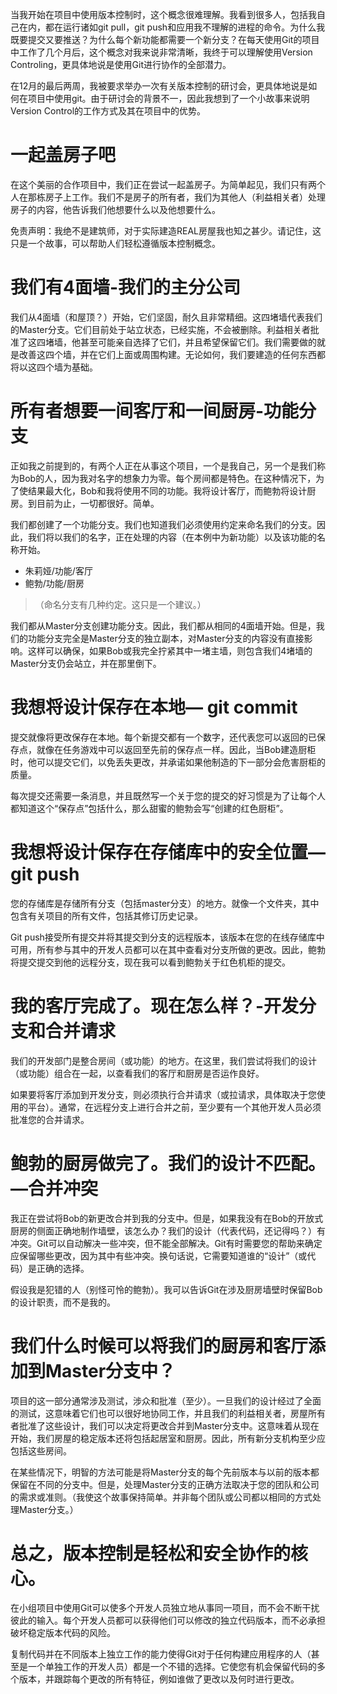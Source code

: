 当我开始在项目中使用版本控制时，这个概念很难理解。我看到很多人，包括我自己在内，都在运行诸如git pull，git push和应用我不理解的进程的命令。为什么我既要提交又要推送？为什么每个新功能都需要一个新分支？在每天使用Git的项目中工作了几个月后，这个概念对我来说非常清晰，我终于可以理解使用Version Controling，更具体地说是使用Git进行协作的全部潜力。

在12月的最后两周，我被要求举办一次有关版本控制的研讨会，更具体地说是如何在项目中使用git。由于研讨会的背景不一，因此我想到了一个小故事来说明Version Control的工作方式及其在项目中的优势。

# 一起盖房子吧

在这个美丽的合作项目中，我们正在尝试一起盖房子。为简单起见，我们只有两个人在那栋房子上工作。我们不是房子的所有者，我们为其他人（利益相关者）处理房子的内容，他告诉我们他想要什么以及他想要什么。

免责声明：我绝不是建筑师，对于实际建造REAL房屋我也知之甚少。请记住，这只是一个故事，可以帮助人们轻松遵循版本控制概念。

# 我们有4面墙-我们的主分公司

我们从4面墙（和屋顶？）开始，它们坚固，耐久且非常精细。这四堵墙代表我们的Master分支。它们目前处于站立状态，已经实施，不会被删除。利益相关者批准了这四堵墙，他甚至可能亲自选择了它们，并且希望保留它们。我们需要做的就是改善这四个墙，并在它们上面或周围构建。无论如何，我们要建造的任何东西都将以这四个墙为基础。

# 所有者想要一间客厅和一间厨房-功能分支

正如我之前提到的，有两个人正在从事这个项目，一个是我自己，另一个是我们称为Bob的人，因为我对名字的想象力为零。每个房间都是特色。在这种情况下，为了使结果最大化，Bob和我将使用不同的功能。我将设计客厅，而鲍勃将设计厨房。到目前为止，一切都很好。简单。

我们都创建了一个功能分支。我们也知道我们必须使用约定来命名我们的分支。因此，我们将以我们的名字，正在处理的内容（在本例中为新功能）以及该功能的名称开始。

- 朱莉娅/功能/客厅
- 鲍勃/功能/厨房

> （命名分支有几种约定。这只是一个建议。）

我们都从Master分支创建功能分支。因此，我们都从相同的4面墙开始。但是，我们的功能分支完全是Master分支的独立副本，对Master分支的内容没有直接影响。这样可以确保，如果Bob或我完全拧紧其中一堵主墙，则包含我们4堵墙的Master分支仍会站立，并在那里倒下。

# 我想将设计保存在本地— git commit

提交就像将更改保存在本地。每个新提交都有一个数字，还代表您可以返回的已保存点，就像在任务游戏中可以返回至先前的保存点一样。因此，当Bob建造厨柜时，他可以提交它们，以免丢失更改，并承诺如果他制造的下一部分会危害厨柜的质量。

每次提交还需要一条消息，并且既然写一个关于您的提交的好习惯是为了让每个人都知道这个“保存点”包括什么，那么甜蜜的鲍勃会写“创建的红色厨柜”。

# 我想将设计保存在存储库中的安全位置— git push

您的存储库是存储所有分支（包括master分支）的地方。就像一个文件夹，其中包含有关项目的所有文件，包括其修订历史记录。

Git push接受所有提交并将其提交到分支的远程版本，该版本在您的在线存储库中可用，所有参与其中的开发人员都可以在其中查看对分支所做的更改。因此，鲍勃将提交提交到他的远程分支，现在我可以看到鲍勃关于红色机柜的提交。

# 我的客厅完成了。现在怎么样？-开发分支和合并请求

我们的开发部门是整合房间（或功能）的地方。在这里，我们尝试将我们的设计（或功能）组合在一起，以查看我们的客厅和厨房是否运作良好。

如果要将客厅添加到开发分支，则必须执行合并请求（或拉请求，具体取决于您使用的平台）。通常，在远程分支上进行合并之前，至少要有一个其他开发人员必须批准您的合并请求。

# 鲍勃的厨房做完了。我们的设计不匹配。—合并冲突

我正在尝试将Bob的新更改合并到我的分支中。但是，如果我没有在Bob的开放式厨房的侧面正确地制作墙壁，该怎么办？我们的设计（代表代码，还记得吗？）有冲突。Git可以自动解决一些冲突，但不能全部解决。Git有时需要您的帮助来确定应保留哪些更改，因为其中有些冲突。换句话说，它需要知道谁的“设计”（或代码）是正确的选择。

假设我是犯错的人（别怪可怜的鲍勃）。我可以告诉Git在涉及厨房墙壁时保留Bob的设计职责，而不是我的。

# 我们什么时候可以将我们的厨房和客厅添加到Master分支中？

项目的这一部分通常涉及测试，涉众和批准（至少）。一旦我们的设计经过了全面的测试，这意味着它们也可以很好地协同工作，并且我们的利益相关者，房屋所有者批准了这些设计，我们可以决定将更改合并到Master分支中。这意味着从现在开始，我们房屋的稳定版本还将包括起居室和厨房。因此，所有新分支机构至少应包括这些房间。

在某些情况下，明智的方法可能是将Master分支的每个先前版本与以前的版本都保留在不同的分支中。但是，处理Master分支的正确方法取决于您的团队和公司的需求或准则。（我使这个故事保持简单。并非每个团队或公司都以相同的方式处理Master分支。）

# 总之，版本控制是轻松和安全协作的核心。

在小组项目中使用Git可以使多个开发人员独立地从事同一项目，而不会不断干扰彼此的输入。每个开发人员都可以获得他们可以修改的独立代码版本，而不必承担破坏稳定版本代码的风险。

复制代码并在不同版本上独立工作的能力使得Git对于任何构建应用程序的人（甚至是一个单独工作的开发人员）都是一个不错的选择。它使您有机会保留代码的多个版本，并跟踪每个更改的所有特征，例如谁做了更改以及何时进行更改。
